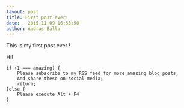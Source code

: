 ```yaml
---
layout: post
title: First post ever!
date:   2015-11-09 16:53:50
author: Andras Balla
---
```

This is my first post ever !

Hi!


    if (I === amazing) {
        Please subscribe to my RSS feed for more amazing blog posts;
        And share these on social media;
        return;
    }else {
        Please execute Alt + F4
    }
